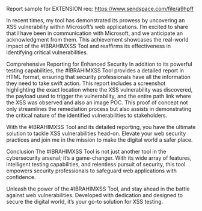 Report sample for EXTENSION req: https://www.sendspace.com/file/a9hpff

In recent times, my tool has demonstrated its prowess by uncovering an XSS vulnerability within Microsoft’s web applications. I’m excited to share that I have been in communication with Microsoft, and we anticipate an acknowledgment from them. This achievement showcases the real-world impact of the #IBRAHIMXSS Tool and reaffirms its effectiveness in identifying critical vulnerabilities.

Comprehensive Reporting for Enhanced Security
In addition to its powerful testing capabilities, the #IBRAHIMXSS Tool provides a detailed report in HTML format, ensuring that security professionals have all the information they need to take swift action. This report includes a screenshot highlighting the exact location where the XSS vulnerability was discovered, the payload used to trigger the vulnerability, and the entire path link where the XSS was observed and also an image POC. This proof of concept not only streamlines the remediation process but also assists in demonstrating the critical nature of the identified vulnerabilities to stakeholders.

With the #IBRAHIMXSS Tool and its detailed reporting, you have the ultimate solution to tackle XSS vulnerabilities head-on. Elevate your web security practices and join me in the mission to make the digital world a safer place.

Conclusion
The #IBRAHIMXSS Tool is not just another tool in the cybersecurity arsenal; it’s a game-changer. With its wide array of features, intelligent testing capabilities, and relentless pursuit of security, this tool empowers security professionals to safeguard web applications with confidence.

Unleash the power of the #IBRAHIMXSS Tool, and stay ahead in the battle against web vulnerabilities. Developed with dedication and designed to secure the digital world, it’s your go-to solution for XSS testing.
